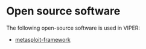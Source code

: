 # Open source software
The following open-source software is used in VIPER:

- [metasploit-framework]( https://github.com/rapid7/metasploit-framework/blob/master/COPYING )

